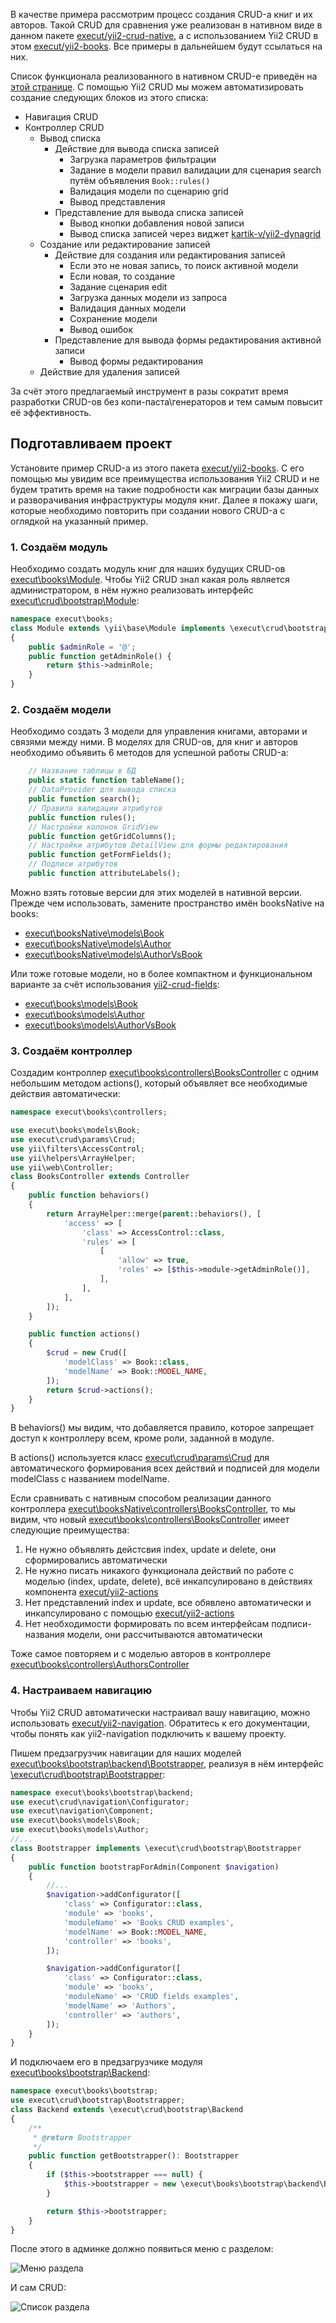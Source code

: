 В качестве примера рассмотрим процесс создания CRUD-а книг и их авторов. Такой CRUD для сравнения уже реализован в
нативном виде в данном пакете [execut/yii2-crud-native](https://github.com/execut/yii2-crud-native), а с использованием
Yii2 CRUD в этом [execut/yii2-books](https://github.com/execut/yii2-books). Все примеры в дальнейшем будут ссылаться
на них.

Список функционала реализованного в нативном CRUD-е приведён на [этой странице](https://github.com/execut/yii2-books-native/wiki/Реализованный-функционал).
С помощью Yii2 CRUD мы можем автоматизировать создание следующих блоков из этого списка:
* Навигация CRUD
* Контроллер CRUD
    * Вывод списка
        * Действие для вывода списка записей
           * Загрузка параметров фильтрации
           * Задание в модели правил валидации для сценария search путём объявления ```Book::rules()```
           * Валидация модели по сценарию grid
           * Вывод представления 
        * Представление для вывода списка записей
           * Вывод кнопки добавления новой записи
           * Вывод списка записей через виджет [kartik-v/yii2-dynagrid](https://github.com/kartik-v/yii2-dynagrid)
    * Создание или редактирование записей
        * Действие для создания или редактирования записей
            * Если это не новая запись, то поиск активной модели
            * Если новая, то создание
            * Задание сценария edit
            * Загрузка данных модели из запроса
            * Валидация данных модели
            * Сохранение модели
            * Вывод ошибок
        * Представление для вывода формы редактирования активной записи
            * Вывод формы редактирования
    * Действие для удаления записей

За счёт этого предлагаемый инструмент в разы сократит время разработки CRUD-ов без копи-паста\генераторов и тем самым
повысит её эффективность.

## Подготавливаем проект
Установите пример CRUD-а из этого пакета [execut/yii2-books](https://github.com/execut/yii2-books). С его помощью мы
увидим все преимущества использования Yii2 CRUD и не будем тратить время на такие подробности как миграции базы данных и
разворачивания инфраструктуры модуля книг. Далее я покажу шаги, которые необходимо повторить при создании нового CRUD-а
с оглядкой на указанный пример.

### 1. Создаём модуль
Необходимо создать модуль книг для наших будущих CRUD-ов [execut\books\Module](https://github.com/execut/yii2-books/blob/master/Module.php).
Чтобы Yii2 CRUD знал какая роль является администратором, в нём нужно реализовать интерфейс [execut\crud\bootstrap\Module](https://github.com/execut/yii2-crud/blob/master/bootstrap/Module.php):
```php
namespace execut\books;
class Module extends \yii\base\Module implements \execut\crud\bootstrap\Module
{
    public $adminRole = '@';
    public function getAdminRole() {
        return $this->adminRole;
    }
}
```

### 2. Создаём модели
Необходимо создать 3 модели для управления книгами, авторами и связями между ними. В моделях для CRUD-ов, для книг и
авторов необходимо объявить 6 методов для успешной работы CRUD-а:
```php
    // Название таблицы в БД
    public static function tableName();
    // DataProvider для вывода списка
    public function search();
    // Правила валидации атрибутов
    public function rules();
    // Настройки колонок GridView
    public function getGridColumns();
    // Настройки атрибутов DetailView для формы редактирования
    public function getFormFields();
    // Подписи атрибутов
    public function attributeLabels();
```
Можно взять готовые версии для этих моделей в нативной версии. Прежде чем использовать, замените пространство имён
booksNative на books:
* [execut\booksNative\models\Book](https://github.com/execut/yii2-books-native/blob/master/models/Book.php)
* [execut\booksNative\models\Author](https://github.com/execut/yii2-books-native/blob/master/models/Author.php)
* [execut\booksNative\models\AuthorVsBook](https://github.com/execut/yii2-books-native/blob/master/models/AuthorVsBook.php)

Или тоже готовые модели, но в более компактном и функциональном варианте за счёт использования
[yii2-crud-fields](https://github.com/execut/yii2-crud-fields):
* [execut\books\models\Book](https://github.com/execut/yii2-books/blob/master/models/Book.php)
* [execut\books\models\Author](https://github.com/execut/yii2-books/blob/master/models/Author.php)
* [execut\books\models\AuthorVsBook](https://github.com/execut/yii2-books/blob/master/models/AuthorVsBook.php)

### 3. Создаём контроллер
Создадим контроллер [execut\books\controllers\BooksController](https://github.com/execut/yii2-books/blob/master/controllers/BooksController.php) с одним небольшим методом actions(), который объявляет все необходимые действия автоматически:

```php
namespace execut\books\controllers;

use execut\books\models\Book;
use execut\crud\params\Crud;
use yii\filters\AccessControl;
use yii\helpers\ArrayHelper;
use yii\web\Controller;
class BooksController extends Controller
{
    public function behaviors()
    {
        return ArrayHelper::merge(parent::behaviors(), [
            'access' => [
                'class' => AccessControl::class,
                'rules' => [
                    [
                        'allow' => true,
                        'roles' => [$this->module->getAdminRole()],
                    ],
                ],
            ],
        ]);
    }

    public function actions()
    {
        $crud = new Crud([
            'modelClass' => Book::class,
            'modelName' => Book::MODEL_NAME,
        ]);
        return $crud->actions();
    }
}
```

В behaviors() мы видим, что добавляется правило, которое запрещает доступ к контроллеру всем, кроме роли, заданной в модуле.

В actions() используется класс [execut\crud\params\Crud](https://github.com/execut/yii2-crud/blob/master/params/Crud.php) для автоматического формирования всех
действий и подписей для модели modelClass с названием modelName.

Если сравнивать с нативным способом реализации данного контроллера [execut\booksNative\controllers\BooksController](https://github.com/execut/yii2-books-native/blob/master/controllers/BooksController.php),
то мы видим, что новый [execut\books\controllers\BooksController](https://github.com/execut/yii2-books/blob/master/controllers/BooksController.php) имеет следующие преимущества:
1. Не нужно объявлять дейcтсвия index, update и delete, они сформировались автоматически
1. Не нужно писать никакого функционала действий по работе с моделью (index, update, delete), всё инкапсулировано в действиях компонента [execut/yii2-actions](https://github.com/execut/yii2-actions)
1. Нет представлений index и update, все обявлено автоматически и инкапсулировано с помощью [execut/yii2-actions](https://github.com/execut/yii2-actions)
1. Нет необходимости формировать по всем интерфейсам подписи-названия модели, они рассчитываются автоматически

Тоже самое повторяем и с моделью авторов в контроллере [execut\books\controllers\AuthorsController](https://github.com/execut/yii2-books/blob/master/controllers/AuthorsController.php)

### 4. Настраиваем навигацию
Чтобы Yii2 CRUD автоматически настраивал вашу навигацию, можно использовать [execut/yii2-navigation](https://github.com/execut/yii2-navigation).
Обратитесь к его документации, чтобы понять как yii2-navigation подключить к вашему проекту.

Пишем предзагрузчик навигации для наших моделей [execut\books\bootstrap\backend\Bootstrapper](https://github.com/execut/yii2-books/blob/master/bootstrap/backend/Bootstrapper.php),
реализуя в нём интерфейс [\execut\crud\bootstrap\Bootstrapper](https://github.com/execut/yii2-crud/blob/master/bootstrap/Bootstrapper.php):
```php
namespace execut\books\bootstrap\backend;
use execut\crud\navigation\Configurator;
use execut\navigation\Component;
use execut\books\models\Book;
use execut\books\models\Author;
//...
class Bootstrapper implements \execut\crud\bootstrap\Bootstrapper
{
    public function bootstrapForAdmin(Component $navigation)
    {
        //...
        $navigation->addConfigurator([
            'class' => Configurator::class,
            'module' => 'books',
            'moduleName' => 'Books CRUD examples',
            'modelName' => Book::MODEL_NAME,
            'controller' => 'books',
        ]);

        $navigation->addConfigurator([
            'class' => Configurator::class,
            'module' => 'books',
            'moduleName' => 'СRUD fields examples',
            'modelName' => 'Authors',
            'controller' => 'authors',
        ]);
    }
}
```

И подключаем его в предзагрузчике модуля [execut\books\bootstrap\Backend](https://github.com/execut/yii2-books/blob/master/bootstrap/Backend.php):
```php
namespace execut\books\bootstrap;
use execut\crud\bootstrap\Bootstrapper;
class Backend extends \execut\crud\bootstrap\Backend
{
    /**
     * @return Bootstrapper
     */
    public function getBootstrapper(): Bootstrapper
    {
        if ($this->bootstrapper === null) {
            $this->bootstrapper = new \execut\books\bootstrap\backend\Bootstrapper;
        }

        return $this->bootstrapper;
    }
}
```

После этого в админке должно появиться меню с разделом:

![Меню раздела](https://raw.githubusercontent.com/execut/yii2-crud/master/docs/i/books-menu.jpg)

И сам CRUD:

![Список раздела](https://raw.githubusercontent.com/execut/yii2-crud/master/docs/i/books-list.jpg)